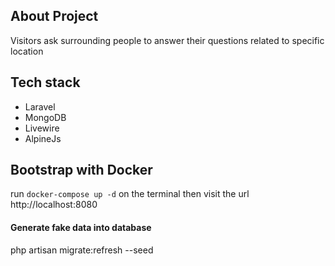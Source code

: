 ## About Project
Visitors ask surrounding people to answer their questions related to specific location

## Tech stack
- Laravel
- MongoDB
- Livewire
- AlpineJs

## Bootstrap with Docker
run `docker-compose up -d` on the terminal then visit the url http://localhost:8080

#### Generate fake data into database
php artisan migrate:refresh --seed




